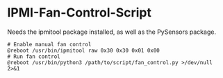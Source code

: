 # IPMI-Fan-Control-Script

Needs the ipmitool package installed, as well as the PySensors package.

```
# Enable manual fan control
@reboot /usr/bin/ipmitool raw 0x30 0x30 0x01 0x00
# Run fan control
@reboot /usr/bin/python3 /path/to/script/fan_control.py >/dev/null 2>&1
```
